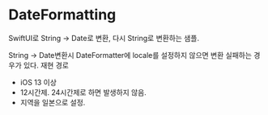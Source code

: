 # DateFormatting
SwiftUI로 String -> Date로 변환, 다시 String로 변환하는 샘플.

String -> Date변환시 DateFormatter에 locale를 설정하지 않으면 변환 실패하는 경우가 있다.
재현 경로
- iOS 13 이상
- 12시간제. 24시간제로 하면 발생하지 않음.
- 지역을 일본으로 설정.

